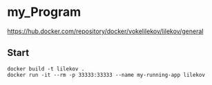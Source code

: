 
# my_Program
https://hub.docker.com/repository/docker/vokelilekov/lilekov/general
## Start

```
docker build -t lilekov .
docker run -it --rm -p 33333:33333 --name my-running-app lilekov
```
